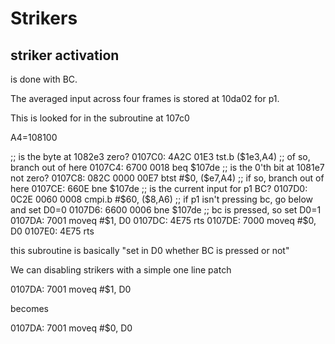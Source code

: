 # Strikers

## striker activation

is done with BC.

The averaged input across four frames is stored at 10da02 for p1.

This is looked for in the subroutine at 107c0

A4=108100

;; is the byte at 1082e3 zero?
0107C0: 4A2C 01E3 tst.b ($1e3,A4)
;; of so, branch out of here
0107C4: 6700 0018      beq     $107de
;; is the 0'th bit at 1081e7 not zero?
0107C8: 082C 0000 00E7 btst    #$0, ($e7,A4)
;; if so, branch out of here
0107CE: 660E bne $107de
;; is the current input for p1 BC?
0107D0: 0C2E 0060 0008 cmpi.b #$60, ($8,A6)
;; if p1 isn't pressing bc, go below and set D0=0
0107D6: 6600 0006 bne $107de
;; bc is pressed, so set D0=1
0107DA: 7001 moveq #$1, D0
0107DC: 4E75 rts
0107DE: 7000 moveq #$0, D0
0107E0: 4E75 rts

this subroutine is basically "set in D0 whether BC is pressed or not"

We can disabling strikers with a simple one line patch

0107DA: 7001 moveq #$1, D0

becomes

0107DA: 7001 moveq #$0, D0
